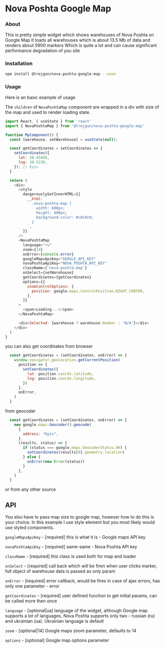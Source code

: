 # Nova Poshta Google Map

### About

This is pretty simple widget which shows warehouses of Nova Poshta on Google Map
It loads all warehouses which is about 13.5 Mb of data and renders about 5900 markers
Which is quite a lot and can cause significant performance degradation of you site 

### Installation

```sh
npm install @trejgun/nova-poshta-google-map --save
```

### Usage

Here is an basic example of usage

The `children` of `NovaPoshtaMap` component are wrapped in a div with size of the map and used to render loading state.

```js
import React, { useState } from 'react'
import { NovaPoshtaMap } from '@trejgun/nova-poshta-google-map'

function MyComponent() {
  const [warehouse, setWarehouse] = useState(null);

  const getCoordinates = setCoordinates => {
    setCoordinates({
      lat: 50.45466,
      lng: 30.5238,
    }); // Kyiv
  }

  return (
    <div>
      <style
        dangerouslySetInnerHTML={{
          __html: `
            .nova-poshta-map {
              width: 600px;
              height: 400px;
              background-color: #c0c0c0;
            }
          `,
        }}
      />
      <NovaPoshtaMap
        language="ru"
        zoom={14}
        onError={console.error}
        googleMapsApiKey="GOOGLE_API_KEY"
        novaPoshtaApiKey="NOVA_POSHTA_API_KEY"
        className={'nova-poshta-map'}
        onSelect={setWarehouse}
        getCoordinates={getCoordinates}
        options={{
          zoomControlOptions: {
            position: google.maps.ControlPosition.RIGHT_CENTER,
          },
        }}
      >
        <span>Loading...</span>
      </NovaPoshtaMap>

      <div>Selected: {warehouse ? warehouse.Number : 'N/A'}</div>
    </div>
  )
}
```

you can also get coordinates from browser

```js
  const getCoordinates = (setCoordinates, onError) => {
    window.navigator.geolocation.getCurrentPosition(
      position => {
        setCoordinates({
          lat: position.coords.latitude,
          lng: position.coords.longitude,
        })
      },
      onError,
    )
  }
```

from geocoder

```js
  const getCoordinates = (setCoordinates, onError) => {
    new google.maps.Geocoder().geocode(
      {
        address: "Kyiv",
      },
      (results, status) => {
        if (status === google.maps.GeocoderStatus.OK) {
          setCoordinates(results[0].geometry.location)
        } else {
          onError(new Error(status))
        }
      },
    )
  }
```

or from any other source


## API

You also have to pass map size to google map, however how to do this is your choice. 
In this example I use style element but you most likely would use styled components.


`googleMapsApiKey` - [required] this is what it is - Google maps API key

`novaPoshtaApiKey` - [required] same-same - Nova Poshta API key

`className` - [required] this class is used both for map and loader

`onSelect` - [required] call back which will be firen when user clicks marker, full object of warehouse data is passed as only param

`onError` - [required] error callback, would be fires in case of ajax errors, has only one parameter - error

`getCoordinates` - [required] user defined function to get initial params, can be called more then once

`language` - [optional|ua] language of the widget, although Google map supports a lot of languages, 
Nova Poshta supports only two - russian (ru) and ukrainian (ua). Ukrainian language is default

`zoom` - [optional|14] Google maps zoom parameter, defaults to 14

`options` - [optional] Google map options parameter
